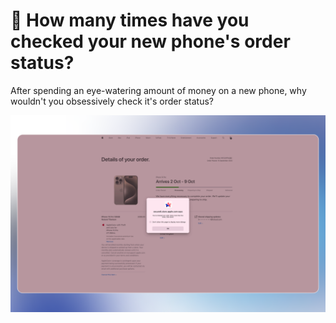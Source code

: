 #  How many times have you checked your new phone's order status?

After spending an eye-watering amount of money on a new phone, why wouldn't you obsessively check it's order status?

![Live Screenshot](demo.png)

